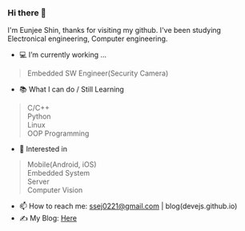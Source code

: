 ### Hi there 👋

I'm Eunjee Shin, thanks for visiting my github.
I've been studying Electronical engineering, Computer engineering.

- 💻 I’m currently working ...
> Embedded SW Engineer(Security Camera)

- 📚 What I can do / Still Learning
> C/C++  <br>
> Python <br>
> Linux <br>
> OOP Programming <br>

<!--
> Python, java, Swift <br>
> Arduino, Raspberry Pi <br>
> iOS, Android
-->
- 🧐 Interested in
> Mobile(Android, iOS) <br> 
> Embedded System <br>
> Server <br>
> Computer Vision <br>
<!--
- 🔭 I’m currently working on ...
- 👯 I’m looking to collaborate on ...
- 🤔 I’m looking for help with ...
- 💬 Ask me about ...
- 😄 Pronouns: ...
- ⚡ Fun fact: ...
-->
- 📫 How to reach me: ssej0221@gmail.com | blog(devejs.github.io)
- ✍️ My Blog: [Here](https://devejs.github.io)
